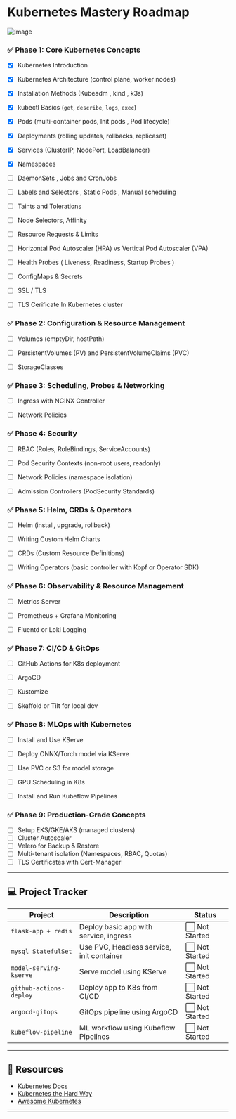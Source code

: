 
#  Kubernetes Mastery Roadmap

![image](https://github.com/user-attachments/assets/66bd6ad9-c519-4bfd-b3d8-539198b63d12)


### ✅ Phase 1: Core Kubernetes Concepts

- [X]  Kubernetes Introduction 
- [x]  Kubernetes  Architecture (control plane, worker nodes)
- [X]  Installation Methods (Kubeadm , kind , k3s)
- [x] kubectl Basics (`get`, `describe`, `logs`, `exec`)
- [x] Pods (multi-container pods, Init pods , Pod lifecycle)
- [x] Deployments (rolling updates, rollbacks, replicaset)
- [x] Services (ClusterIP, NodePort, LoadBalancer)
- [x] Namespaces
- [ ] DaemonSets , Jobs and CronJobs
- [ ] Labels and Selectors , Static Pods , Manual scheduling
- [ ] Taints and Tolerations
- [ ] Node Selectors, Affinity
- [ ] Resource Requests & Limits
- [ ] Horizontal Pod Autoscaler (HPA) vs Vertical Pod Autoscaler (VPA)
- [ ] Health Probes ( Liveness, Readiness, Startup Probes )
- [ ] ConfigMaps & Secrets
- [ ] SSL / TLS
- [ ] TLS Cerificate In Kubernetes cluster




### ✅ Phase 2: Configuration & Resource Management
- [ ] Volumes (emptyDir, hostPath)
- [ ] PersistentVolumes (PV) and PersistentVolumeClaims (PVC)
- [ ] StorageClasses





### ✅ Phase 3: Scheduling, Probes & Networking



- [ ] Ingress with NGINX Controller
- [ ] Network Policies



### ✅ Phase 4: Security

- [ ] RBAC (Roles, RoleBindings, ServiceAccounts)
- [ ] Pod Security Contexts (non-root users, readonly)
- [ ] Network Policies (namespace isolation)
- [ ] Admission Controllers (PodSecurity Standards)



### ✅ Phase 5: Helm, CRDs & Operators

- [ ] Helm (install, upgrade, rollback)
- [ ] Writing Custom Helm Charts
- [ ] CRDs (Custom Resource Definitions)
- [ ] Writing Operators (basic controller with Kopf or Operator SDK)



### ✅ Phase 6: Observability & Resource Management



- [ ] Metrics Server
- [ ] Prometheus + Grafana Monitoring
- [ ] Fluentd or Loki Logging



### ✅ Phase 7: CI/CD & GitOps

- [ ] GitHub Actions for K8s deployment
- [ ] ArgoCD
- [ ] Kustomize
- [ ] Skaffold or Tilt for local dev



### ✅ Phase 8: MLOps with Kubernetes

- [ ] Install and Use KServe
- [ ] Deploy ONNX/Torch model via KServe
- [ ] Use PVC or S3 for model storage
- [ ] GPU Scheduling in K8s
- [ ] Install and Run Kubeflow Pipelines



### ✅ Phase 9: Production-Grade Concepts

- [ ] Setup EKS/GKE/AKS (managed clusters)
- [ ] Cluster Autoscaler
- [ ] Velero for Backup & Restore
- [ ] Multi-tenant isolation (Namespaces, RBAC, Quotas)
- [ ] TLS Certificates with Cert-Manager

---

## 💻 Project Tracker

| Project | Description | Status |
|--------|-------------|--------|
| `flask-app + redis` | Deploy basic app with service, ingress | ⬜ Not Started |
| `mysql StatefulSet` | Use PVC, Headless service, init container | ⬜ Not Started |
| `model-serving-kserve` | Serve model using KServe | ⬜ Not Started |
| `github-actions-deploy` | Deploy app to K8s from CI/CD | ⬜ Not Started |
| `argocd-gitops` | GitOps pipeline using ArgoCD | ⬜ Not Started |
| `kubeflow-pipeline` | ML workflow using Kubeflow Pipelines | ⬜ Not Started |

---



## 🧠 Resources

- [Kubernetes Docs](https://kubernetes.io/docs/)
- [Kubernetes the Hard Way](https://github.com/kelseyhightower/kubernetes-the-hard-way)
- [Awesome Kubernetes](https://github.com/ramitsurana/awesome-kubernetes)

---

